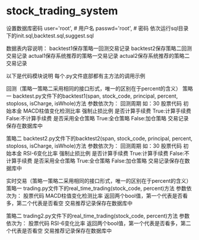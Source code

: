# stock_trading_system
设置数据库密码
user='root',  # 用户名
passwd='root',  # 密码
依次运行sql目录下的init.sql,backtest.sql,suggest.sql

数据表内容说明：
backtest1保存策略一回测交易记录
backtest2保存策略二回测交易记录
actual1保存系统推荐的策略一交易记录
actual2保存系统推荐的策略二交易记录

以下是代码模块说明
每个.py文件底部都有主方法的调用示例


回测（策略一策略二采用相同的接口形式，唯一的区别在于percent的含义）
策略一
backtest.py文件下的backtest1(span, stock_code, principal, percent, stoploss, isCharge, isWhole)方法
参数依次为：
回测周期 如：30
股票代码
初始本金
MACD柱值变化检测比率
强制止损比例
是否计算手续费 True:计算手续费 False:不计算手续费
是否采用全仓策略 True:全仓策略 False:加仓策略
交易记录保存在数据库中


策略二
backtest2.py文件下的backtest2(span, stock_code, principal, percent, stoploss, isCharge, isWhole)方法
参数依次为：
回测周期 如：30
股票代码
初始本金
RSI-6变化比率
强制止损比例
是否计算手续费 True:计算手续费 False:不计算手续费
是否采用全仓策略 True:全仓策略 False:加仓策略
交易记录保存在数据库中


实时交易（策略一策略二采用相同的接口形式，唯一的区别在于percent的含义）
策略一
trading.py文件下的real_time_trading(stock_code, percent)方法
参数依次为：
股票代码
MACD柱值变化检测比率
返回两个bool值，第一个代表是否看多，第二个代表是否看空
交易推荐记录保存在数据库中

策略二
trading2.py文件下的real_time_trading(stock_code, percent)方法
参数依次为：
股票代码
RSI-6变化比率
返回两个bool值，第一个代表是否看多，第二个代表是否看空
交易推荐记录保存在数据库中